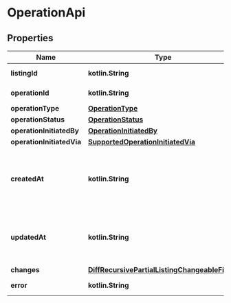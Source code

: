
# OperationApi

## Properties
| Name | Type | Description | Notes |
| ------------ | ------------- | ------------- | ------------- |
| **listingId** | **kotlin.String** | Unique ID for this listing |  |
| **operationId** | **kotlin.String** | Unique ID for this operation. |  |
| **operationType** | [**OperationType**](OperationType.md) |  |  |
| **operationStatus** | [**OperationStatus**](OperationStatus.md) |  |  |
| **operationInitiatedBy** | [**OperationInitiatedBy**](OperationInitiatedBy.md) |  |  |
| **operationInitiatedVia** | [**SupportedOperationInitiatedVia**](SupportedOperationInitiatedVia.md) |  |  |
| **createdAt** | **kotlin.String** | When the listing was created in UTC. Represented as ISO 8601 format like 2021-11-09T12:44:31.000Z |  |
| **updatedAt** | **kotlin.String** | When this listing was last updated in UTC.  Represented as ISO 8601 format like 2022-01-18T20:20:39Z |  |
| **changes** | [**DiffRecursivePartialListingChangeableFields**](DiffRecursivePartialListingChangeableFields.md) |  |  |
| **error** | **kotlin.String** | Error message if the creation failed |  |



